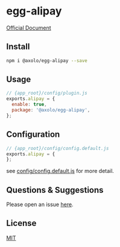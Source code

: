# egg-alipay

[Official Document](https://www.yuque.com/chenqiu/alipay-node-sdk)

## Install

```bash
npm i @axolo/egg-alipay --save
```

## Usage

```js
// {app_root}/config/plugin.js
exports.alipay = {
  enable: true,
  package: '@axolo/egg-alipay',
};
```

## Configuration

```js
// {app_root}/config/config.default.js
exports.alipay = {
};
```

see [config/config.default.js](config/config.default.js) for more detail.

## Questions & Suggestions

Please open an issue [here](https://github.com/axolo/egg-alipay/issues).

## License

[MIT](LICENSE)
